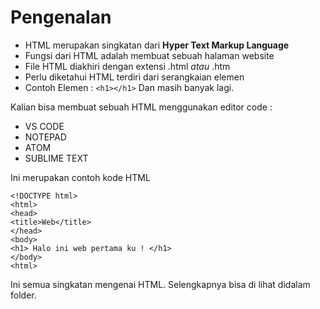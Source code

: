 
# Pengenalan 
- HTML merupakan singkatan dari <b>Hyper Text Markup Language </b>
- Fungsi dari HTML adalah membuat sebuah halaman website
- File HTML diakhiri dengan extensi .html _atau_ .htm
- Perlu diketahui HTML terdiri dari serangkaian elemen
- Contoh Elemen : ```<h1></h1>``` Dan masih banyak lagi.

Kalian bisa membuat sebuah HTML menggunakan editor code :
- VS CODE
- NOTEPAD
- ATOM
- SUBLIME TEXT

Ini merupakan contoh kode HTML 
```
<!DOCTYPE html>
<html>
<head>
<title>Web</title>
</head>
<body>
<h1> Halo ini web pertama ku ! </h1>
</body>
<html>
```

Ini semua singkatan mengenai HTML. Selengkapnya bisa di lihat didalam folder.
